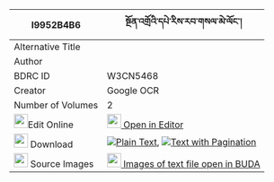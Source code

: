 |I9952B4B6|སྔོན་འགྲོའི་དཔེ་རིས་རབ་གསལ་མེ་ལོང་། 
| --- | --- 
|Alternative Title |
|Author | 
|BDRC ID | W3CN5468
|Creator | Google OCR
|Number of Volumes| 2
|<img width="25" src="https://img.icons8.com/color/25/000000/edit-property.png">Edit Online| [<img width="25" src="https://avatars.githubusercontent.com/u/45091458?s=200&v=4"> Open in Editor](http://editor.openpecha.org/I9952B4B6)
|<img width="25" src="https://img.icons8.com/fluent/48/000000/download-2.png"/>  Download | [![](https://img.icons8.com/color/20/000000/txt.png)Plain Text](https://github.com/Openpecha/I9952B4B6/releases/download/v1/ngondro_i_peri_rabsal_melong_plain_I9952B4B6.zip), [![](https://img.icons8.com/color/20/000000/txt.png)Text with Pagination](https://github.com/Openpecha/I9952B4B6/releases/download/v1/ngondro_i_peri_rabsal_melong_pages_I9952B4B6.zip)
|<img width="25" src="https://img.icons8.com/plasticine/100/000000/pictures-folder.png"/>  Source Images | [<img width="25" src="https://library.bdrc.io/icons/BUDA-small.svg"> Images of text file open in BUDA](https://library.bdrc.io/show/bdr:W3CN5468)